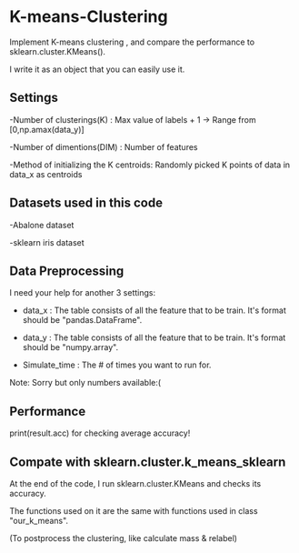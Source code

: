 # K-means-Clustering
Implement K-means clustering , and compare the performance to sklearn.cluster.KMeans().

I write it as an object that you can easily use it.

## Settings
-Number of clusterings(K) : Max value of labels + 1 -> Range from [0,np.amax(data_y)]
 
-Number of dimentions(DIM) : Number of features

-Method of initializing the K centroids: Randomly picked K points of data in data_x as centroids

## Datasets used in this code
-Abalone dataset  

-sklearn iris dataset

## Data Preprocessing
 I need your help for another 3 settings:
 
 - data_x : The table consists of all the feature that to be train.
            It's format should be "pandas.DataFrame".   
         
 - data_y : The table consists of all the feature that to be train.
            It's format should be "numpy.array".        
         
 - Simulate_time : The # of times you want to run for. 
 
 Note: Sorry but only numbers available:(

## Performance
print(result.acc) for checking average accuracy!

## Compate with sklearn.cluster.k_means_sklearn
At the end of the code, I run sklearn.cluster.KMeans and checks its accuracy.

The functions used on it are the same with functions used in class "our_k_means".

(To postprocess the clustering, like calculate mass & relabel)
